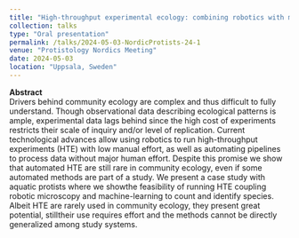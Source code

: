 ```yaml
---
title: "High-throughput experimental ecology: combining robotics with machine-learning to study protist communities"
collection: talks
type: "Oral presentation"
permalink: /talks/2024-05-03-NordicProtists-24-1
venue: "Protistology Nordics Meeting"
date: 2024-05-03
location: "Uppsala, Sweden"
---
```




**Abstract**\
Drivers behind community ecology are complex and thus difficult to fully understand. Though observational data describing ecological patterns is ample, experimental data lags behind since the high cost of experiments restricts their scale of inquiry and/or level of replication.
Current technological advances allow using robotics to run high-throughput experiments (HTE) with low manual effort, as well as automating pipelines to process data without major human effort. Despite this promise we show that automated HTE are still rare in community ecology, even if some automated methods are part of a study. We present a case study with aquatic protists where we showthe feasibility of running HTE coupling robotic microscopy and machine-learning to count and identify species. Albeit HTE are rarely used in community ecology, they present great potential, stilltheir use requires effort and the methods cannot be directly generalized among study systems.

